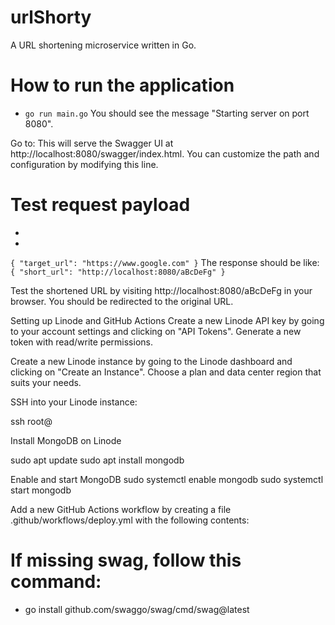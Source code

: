 # urlShorty
A URL shortening microservice written in Go.

# How to run the application
- `go run main.go`
You should see the message "Starting server on port 8080".

Go to:
This will serve the Swagger UI at http://localhost:8080/swagger/index.html. You can customize the path and configuration by modifying this line.

# Test request payload
- 
- 
`
    {
        "target_url": "https://www.google.com"
    }
`
The response should be like:
`
{
    "short_url": "http://localhost:8080/aBcDeFg"
}
`

Test the shortened URL by visiting http://localhost:8080/aBcDeFg in your browser. You should be redirected to the original URL.

Setting up Linode and GitHub Actions
Create a new Linode API key by going to your account settings and clicking on "API Tokens". Generate a new token with read/write permissions.

Create a new Linode instance by going to the Linode dashboard and clicking on "Create an Instance". Choose a plan and data center region that suits your needs.

SSH into your Linode instance:

ssh root@<your-linode-ip-address>

Install MongoDB on Linode

sudo apt update
sudo apt install mongodb


Enable and start MongoDB
sudo systemctl enable mongodb
sudo systemctl start mongodb

Add a new GitHub Actions workflow by creating a file .github/workflows/deploy.yml with the following contents:

# If missing swag, follow this command:
- go install github.com/swaggo/swag/cmd/swag@latest